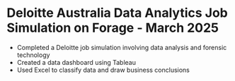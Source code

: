# Deloitte Australia Data Analytics Job Simulation on Forage - March 2025
  * Completed a Deloitte job simulation involving data analysis and forensic technology 
  * Created a data dashboard using Tableau 
  * Used Excel to classify data and draw business conclusions
